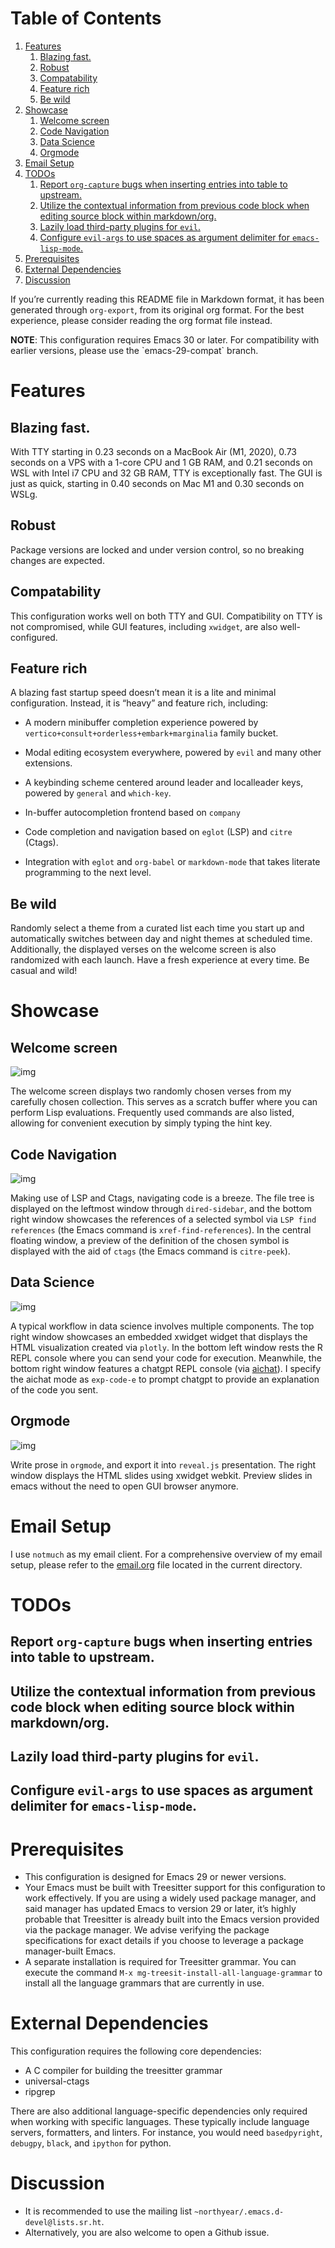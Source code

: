 
# Table of Contents

1.  [Features](#orgef503bf)
    1.  [Blazing fast.](#org52e05bb)
    2.  [Robust](#org8a50532)
    3.  [Compatability](#org7bfe6a0)
    4.  [Feature rich](#org7c20c41)
    5.  [Be wild](#org73ca09c)
2.  [Showcase](#org5ecbf31)
    1.  [Welcome screen](#org5c8adf8)
    2.  [Code Navigation](#org39122a0)
    3.  [Data Science](#org8fbdd3a)
    4.  [Orgmode](#org14526df)
3.  [Email Setup](#org03eb333)
4.  [TODOs](#orgbb32cc6)
    1.  [Report `org-capture` bugs when inserting entries into table to upstream.](#org3b5aeae)
    2.  [Utilize the contextual information from previous code block when editing source block within markdown/org.](#orgcb06ade)
    3.  [Lazily load third-party plugins for `evil`.](#org2d5a4df)
    4.  [Configure `evil-args` to use spaces as argument delimiter for `emacs-lisp-mode`.](#orgb58631b)
5.  [Prerequisites](#orga74f596)
6.  [External Dependencies](#org3b833b6)
7.  [Discussion](#orgd17873d)

If you&rsquo;re currently reading this README file in Markdown format, it
has been generated through `org-export`, from its original org
format. For the best experience, please consider reading the org
format file instead.

****NOTE****: This configuration requires Emacs 30 or later. For
compatibility with earlier versions, please use the \`emacs-29-compat\`
branch.


<a id="orgef503bf"></a>

# Features


<a id="org52e05bb"></a>

## Blazing fast.

With TTY starting in 0.23 seconds on a MacBook Air (M1, 2020), 0.73
seconds on a VPS with a 1-core CPU and 1 GB RAM, and 0.21 seconds on
WSL with Intel i7 CPU and 32 GB RAM, TTY is exceptionally fast. The
GUI is just as quick, starting in 0.40 seconds on Mac M1 and 0.30
seconds on WSLg.


<a id="org8a50532"></a>

## Robust

Package versions are locked and under version control, so no breaking
changes are expected.


<a id="org7bfe6a0"></a>

## Compatability

This configuration works well on both TTY and GUI. Compatibility on
TTY is not compromised, while GUI features, including `xwidget`, are
also well-configured.


<a id="org7c20c41"></a>

## Feature rich

A blazing fast startup speed doesn&rsquo;t mean it is a lite and minimal
configuration.  Instead, it is &ldquo;heavy&rdquo; and feature rich, including:

-   A modern minibuffer completion experience powered by `vertico+consult+orderless+embark+marginalia` family bucket.

-   Modal editing ecosystem everywhere, powered by `evil` and many other extensions.

-   A keybinding scheme centered around leader and localleader keys, powered by `general` and `which-key`.

-   In-buffer autocompletion frontend based on `company`

-   Code completion and navigation based on `eglot` (LSP) and `citre` (Ctags).

-   Integration with `eglot` and `org-babel` or `markdown-mode` that takes literate programming to the next level.


<a id="org73ca09c"></a>

## Be wild

Randomly select a theme from a curated list each time you start up and
automatically switches between day and night themes at scheduled time.
Additionally, the displayed verses on the welcome screen is also
randomized with each launch. Have a fresh experience at every time. Be
casual and wild!


<a id="org5ecbf31"></a>

# Showcase


<a id="org5c8adf8"></a>

## Welcome screen

![img](assets/welcome-screen.png)

The welcome screen displays two randomly chosen verses from my
carefully chosen collection.  This serves as a scratch buffer where
you can perform Lisp evaluations. Frequently used commands are also
listed, allowing for convenient execution by simply typing the hint
key.


<a id="org39122a0"></a>

## Code Navigation

![img](assets/lsp-ctags.png)

Making use of LSP and Ctags, navigating code is a breeze. The file
tree is displayed on the leftmost window through `dired-sidebar`, and
the bottom right window showcases the references of a selected symbol
via `LSP find references` (the Emacs command is
`xref-find-references`). In the central floating window, a preview of
the definition of the chosen symbol is displayed with the aid of
`ctags` (the Emacs command is `citre-peek`).


<a id="org8fbdd3a"></a>

## Data Science

![img](assets/data-science.png)

A typical workflow in data science involves multiple components. The
top right window showcases an embedded xwidget widget that displays
the HTML visualization created via `plotly`. In the bottom left window
rests the R REPL console where you can send your code for
execution. Meanwhile, the bottom right window features a chatgpt REPL
console (via [aichat](https://github.com/sigoden/aichat)). I specify
the aichat mode as `exp-code-e` to prompt chatgpt to provide an
explanation of the code you sent.


<a id="org14526df"></a>

## Orgmode

![img](assets/reveal-js.png)

Write prose in `orgmode`, and export it into `reveal.js` presentation.
The right window displays the HTML slides using xwidget
webkit. Preview slides in emacs without the need to open GUI browser
anymore.


<a id="org03eb333"></a>

# Email Setup

I use `notmuch` as my email client. For a comprehensive overview of my
email setup, please refer to the [email.org](./email.md) file
located in the current directory.


<a id="orgbb32cc6"></a>

# TODOs


<a id="org3b5aeae"></a>

## Report `org-capture` bugs when inserting entries into table to upstream.


<a id="orgcb06ade"></a>

## Utilize the contextual information from previous code block when editing source block within markdown/org.


<a id="org2d5a4df"></a>

## Lazily load third-party plugins for `evil`.


<a id="orgb58631b"></a>

## Configure `evil-args` to use spaces as argument delimiter for `emacs-lisp-mode`.


<a id="orga74f596"></a>

# Prerequisites

-   This configuration is designed for Emacs 29 or newer versions.
-   Your Emacs must be built with Treesitter support for this
    configuration to work effectively. If you are using a widely used
    package manager, and said manager has updated Emacs to version 29 or
    later, it&rsquo;s highly probable that Treesitter is already built into
    the Emacs version provided via the package manager. We advise
    verifying the package specifications for exact details if you choose
    to leverage a package manager-built Emacs.
-   A separate installation is required for Treesitter grammar.  You can
    execute the command `M-x mg-treesit-install-all-language-grammar` to
    install all the language grammars that are currently in use.


<a id="org3b833b6"></a>

# External Dependencies

This configuration requires the following core dependencies:

-   A C compiler for building the treesitter grammar
-   universal-ctags
-   ripgrep

There are also additional language-specific dependencies only required
when working with specific languages. These typically include language
servers, formatters, and linters. For instance, you would need
`basedpyright`, `debugpy`, `black`, and `ipython` for python.


<a id="orgd17873d"></a>

# Discussion

-   It is recommended to use the mailing list `~northyear/.emacs.d-devel@lists.sr.ht`.
-   Alternatively, you are also welcome to open a Github issue.

